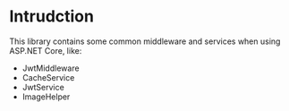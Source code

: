 # Intrudction

This library contains some common middleware and services when using ASP.NET Core, like:
- JwtMiddleware
- CacheService
- JwtService
- ImageHelper


